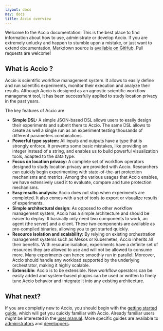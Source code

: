 ```yaml
---
layout: docs
nav: docs
title: Accio overview
---
```


Welcome to the Accio documentation!
This is the best place to find information about how to use, administrate or develop Accio.
If you are extremely unlucky and happen to stumble upon a mistake, or just want to extend documentation, Markdown source is [available on GitHub](https://github.com/privamov/accio/tree/master/docs).
Pull requests are welcome!

## What is Accio ?
Accio is scientific workflow management system.
It allows to easily define and run scientific experiments, monitor their execution and analyze their results.
Although Accio is designed as an agnostic scientific workflow management tool, it has been successfully applied to study location privacy in the past years.

The key features of Accio are:

  * **Simple DSL:** A simple JSON-based DSL allows users to easily design their experiments and submit them to Accio.
  The same DSL allows to create as well a single run as an experiment testing thousands of different parameters combinations.
  * **Powerful type system:** All inputs and outputs have a type that is strongly enforce.
  It prevents some basic mistakes, like providing an integer instead of a string, and enables us to build powerful visualization tools, adapted to the data type.
  * **Focus on location privacy:** A complete set of workflow operators designed to study location privacy are provided with Accio.
  Researchers can quickly begin experimenting with state-of-the-art protection mechanisms and metrics.
  Among the various usages that Accio enables, we have extensively used it to evaluate, compare and tune protection mechanisms.
  * **Easy results analysis:** Accio does not stop when experiments are completed.
  It also comes with a set of tools to export or visualize results of experiments.
  * **Simple architectural design:** As opposed to other workflow management system, Accio has a simple architecture and should be easier to deploy.
  It basically only need two components to work, an agent (the server) and a client.
  These two components are available as pre-compiled binaries, allowing you to get started quickly.
  * **Resource isolation and scalability:** By relying on existing orchestration management systems such as Mesos or Kubernetes, Accio inherits all their benefits.
  With resource isolation, experiments have a definite set of resources they are allowed to use and will not be allowed to consume more.
  Many experiments can hence smoothly run in parallel.
  Moreover, Accio should handle any workload supported by the underlying orchestrator, making it highly scalable.
  * **Extensible:** Accio is to be extensible. New workflow operators can be easily added and system-based plugins can be used or written to finely tune Accio behavior and integrate it into any existing architecture.

## What next?
If you are completly new to Accio, you should begin with the [getting started guide](getting-started.html), which will get you quickly familiar with Accio.
Already familiar users might be interested in the [user manual](users/index.html).
More specific guides are available to [administrators](admins/index.html) and [developpers](developpers/index.html).